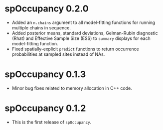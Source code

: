 # spOccupancy 0.2.0

+ Added an `n.chains` argument to all model-fitting functions for running multiple chains in sequence.
+ Added posterior means, standard deviations, Gelman-Rubin diagnostic (Rhat) and Effective Sample Size (ESS) to `summary` displays for each model-fitting function.
+ Fixed spatially-explicit `predict` functions to return occurrence probabilities at sampled sites instead of NAs.

# spOccupancy 0.1.3

+ Minor bug fixes related to memory allocation in C++ code.

# spOccupancy 0.1.2

* This is the first release of `spOccupancy`.
